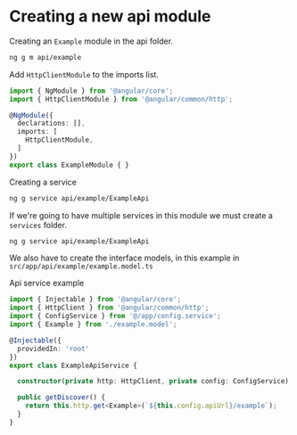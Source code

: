# Creating a new api module

Creating an `Example` module in the api folder.

```bash
ng g m api/example
```

Add `HttpClientModule` to the imports list.

```ts
import { NgModule } from '@angular/core';
import { HttpClientModule } from '@angular/common/http';

@NgModule({
  declarations: [],
  imports: [
    HttpClientModule,
  ]
})
export class ExampleModule { }
```

Creating a service

```bash
ng g service api/example/ExampleApi
```

If we're going to have multiple services in this module we must create a `services` folder.

```bash
ng g service api/example/ExampleApi
```

We also have to create the interface models, in this example in `src/app/api/example/example.model.ts`

Api service example

```ts
import { Injectable } from '@angular/core';
import { HttpClient } from '@angular/common/http';
import { ConfigService } from '@/app/config.service';
import { Example } from './example.model';

@Injectable({
  providedIn: 'root'
})
export class ExampleApiService {

  constructor(private http: HttpClient, private config: ConfigService) { }

  public getDiscover() {
    return this.http.get<Example>(`${this.config.apiUrl}/example`);
  }
}
```
